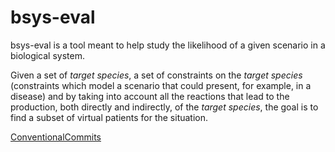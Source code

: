 # bsys-eval

bsys-eval is a tool meant to help study the likelihood of a given scenario in
a biological system.

Given a set of _target species_, a set of constraints on the _target species_
(constraints which model a scenario that could present, for example, in a
disease) and by taking into account all the reactions that lead to the
production, both directly and indirectly, of the _target species_, the goal is
to find a subset of virtual patients for the situation.

[ConventionalCommits](https://www.conventionalcommits.org/en/v1.0.0/#summary)
